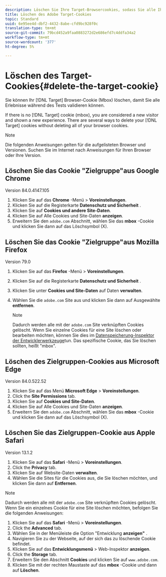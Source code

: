 ```yaml
---
description: Löschen Sie Ihre Target-Browsercookies, sodass Sie alle Ihre Erlebnisse validieren können.
title: Löschen des Adobe Target-Cookies
topic: Standard
uuid: 6e95ee4d-dbf2-4432-8abe-cfd9bc928f0c
translation-type: tm+mt
source-git-commit: 79bcd452a9faa0883272d2e686efd7c4ddfa34a2
workflow-type: tm+mt
source-wordcount: '377'
ht-degree: 5%

---
```



# Löschen des Target-Cookies{#delete-the-target-cookie}

Sie können Ihr [!DNL Target] Browser-Cookie (Mbox) löschen, damit Sie alle Erlebnisse während des Tests validieren können.

If there is no [!DNL Target] cookie (mbox), you are considered a new visitor and shown a new experience. There are several ways to delete your [!DNL Target] cookies without deleting all of your browser cookies.

>[!NOTE]
>
>Die folgenden Anweisungen gelten für die aufgelisteten Browser und Versionen. Suchen Sie im Internet nach Anweisungen für Ihren Browser oder Ihre Version.

## Löschen Sie das Cookie &quot;Zielgruppe&quot;aus Google Chrome

Version 84.0.4147.105

1. Klicken Sie auf das **Chrome** -Menü > **Voreinstellungen**.
1. Klicken Sie auf die Registerkarte **Datenschutz und Sicherheit** .
1. Klicken Sie auf **Cookies und andere Site-Daten**.
1. Klicken Sie auf Alle Cookies und Site-Daten **anzeigen**.
1. Erweitern Sie den `adobe.com` Abschnitt, wählen Sie das **mbox** -Cookie und klicken Sie dann auf das Löschsymbol (X).

## Löschen Sie das Cookie &quot;Zielgruppe&quot;aus Mozilla Firefox

Version 79.0

1. Klicken Sie auf das **Firefox** -Menü > **Voreinstellungen**.
1. Klicken Sie auf die Registerkarte **Datenschutz und Sicherheit** .
1. Klicken Sie unter **Cookies und Site-Daten** auf Daten **verwalten**.
1. Wählen Sie die `adobe.com` Site aus und klicken Sie dann auf Ausgewählte **entfernen**.

   >[!NOTE]
   >
   >Dadurch werden alle mit der `adobe.com` Site verknüpften Cookies gelöscht. Wenn Sie einzelne Cookies für eine Site löschen oder bearbeiten möchten, können Sie dies im [Datenspeicherung-Inspektor der Entwicklerwerkzeuge](https://developer.mozilla.org/en-US/docs/Tools/Storage_Inspector)tun. Das spezifische Cookie, das Sie löschen sollten, heißt &quot;mbox&quot;.

## Löschen des Zielgruppen-Cookies aus Microsoft Edge

Version 84.0.522.52

1. Klicken Sie auf das Menü **Microsoft Edge** > **Voreinstellungen**.
1. Click the **Site Permissions** tab.
1. Klicken Sie auf **Cookies und Site-Daten**.
1. Klicken Sie auf Alle Cookies und Site-Daten **anzeigen**.
1. Erweitern Sie den `adobe.com` Abschnitt, wählen Sie das **mbox** -Cookie und klicken Sie dann auf das Löschsymbol (X).

## Löschen Sie das Zielgruppen-Cookie aus Apple Safari

Version 13.1.2

1. Klicken Sie auf das **Safari** -Menü > **Voreinstellungen**.
1. Click the **Privacy** tab.
1. Klicken Sie auf Website-Daten **verwalten**.
1. Wählen Sie die Sites für die Cookies aus, die Sie löschen möchten, und klicken Sie dann auf **Entfernen**.

>[!NOTE]
>
>Dadurch werden alle mit der `adobe.com` Site verknüpften Cookies gelöscht. Wenn Sie ein einzelnes Cookie für eine Site löschen möchten, befolgen Sie die folgenden Anweisungen:

1. Klicken Sie auf das **Safari** -Menü > **Voreinstellungen**.
1. Click the **Advanced** tab.
1. Wählen Sie in der Menüleiste die Option &quot;Entwicklung **anzeigen&quot;** .
1. Navigieren Sie zu der Webseite, auf der sich das zu löschende Cookie befindet.
1. Klicken Sie auf das **Entwicklungsmenü** > Web-Inspektor **anzeigen**.
1. Click the **Storage** tab.
1. Erweitern Sie den Abschnitt **Cookies** und klicken Sie auf `www.adobe.com`.
1. Klicken Sie mit der rechten Maustaste auf das **mbox** -Cookie und dann auf **Löschen**.